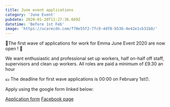 ```yaml
---
title: June event applications
category: 'June Event'
pubdate: 2020-01-20T11:27:36.669Z
datetime: 'Before 1st Feb'
image: 'https://ucarecdn.com/f70e55f2-7fc9-4df8-b536-4e42e1cb31b0/'
---
```

🕺The first wave of applications for work for Emma June Event 2020 are now open ! 💃

We want enthusiastic and professional set up workers, half on-half off staff, supervisors and clean up workers. All roles are paid a minimum of £9.30 an hour

 💷 The deadline for first wave applications is 00:00 on February 1st⏰. 

Apply using the google form linked below:

[Application form](https://docs.google.com/forms/d/e/1FAIpQLSe5W2n94ONNE4hDpyGisUMybQv4l8UyLm_LI5RYMlNK6mnIpw/viewform)
[Facebook page](https://www.facebook.com/events/2593852010740678/)
